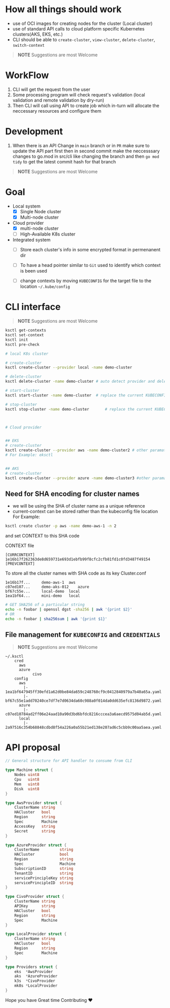 # How all things should work

* use of OCI images for creating nodes for the cluster (Local cluster)
* use of standard API calls to cloud platform specific Kubernetes clusters(AKS, EKS, etc.)
* CLI should be able to `create-cluster`, `view-cluster`, `delete-cluster`, `switch-context`

> **NOTE**
> Suggestions are most Welcome

# WorkFlow

1. CLI will get the request from the user
2. Some processing program will check request's validation (local validation and remote validation by dry-run)
3. Then CLI will call using API to create job which in-turn will allocate the neccessary resources and configure them

# Development
1. When there is an API Change in `main` branch or in `PR` make sure to update the API part first then in second commit make the neccesssary changes to go.mod in src/cli like changing the branch and then `go mod tidy` to get the latest commit hash for that branch

> **NOTE**
> Suggestions are most Welcome

# Goal

- Local system
	- [x] Single Node cluster
	- [x] Multi-node cluster
- Cloud provider
	- [x] multi-node cluster
	- [ ] High-Available K8s cluster
- Integrated system
	- [ ] Store each cluster's info in some encrypted format in permenanent dir
	- [ ] To have a head pointer similar to `Git` used to identify which context is been used
    - [ ] change contexts by moving `KUBECONFIG` for the target file to the location `~/.kube/config`


# CLI interface

> **NOTE**
> Suggestions are most Welcome

```bash
ksctl get-contexts
ksctl set-context
ksctl init
ksctl pre-check

# local K8s cluster

# create-cluster
ksctl create-cluster --provider local -name demo-cluster

# delete-cluster
ksctl delete-cluster -name demo-cluster # auto detect provider and delete the resources

# start-cluster
ksctl start-cluster -name demo-cluster 	# replace the current KUBECONFIG if present with the specific cluster's kubeconfig

# stop-cluster
ksctl stop-cluster -name demo-cluster		# replace the current KUBECONFIG with the previous one if present or else empty config file



# Cloud provider


## EKS
# create-cluster
ksctl create-cluster --provider aws -name demo-cluster2 # other paramaters for EKS specific
# For Example: eksctl


## AKS
# create-cluster
ksctl create-cluster --provider azure -name demo-cluster3 #other paramaters for EKS specific

```


## Need for SHA encoding for cluster names
- we will be using the SHA of cluster name as a unique reference
- current-context can be stored rather than the kubeconfig file location
  For Example:
```bash
ksctl create cluster -p aws -name demo-aws-1 -n 2
```

and set CONTEXT to this SHA code

CONTEXT file
```editorconfig
[CURRCONTEXT]
1e16b17f262363de8d659731e693d1ebfb99f8cfc2cfb81fd1c0fd3487f49154
[PREVCONTEXT]

```

To store all the cluster names with SHA code as its key
Cluster.conf
```text
1e16b17f... 	demo-aws-1	aws
c07ed107... 	demo-aks-012	azure
bf67c55e... 	local-demo	local
1ea1bf64... 	mini-demo	local
```

[//]: # (TODO: view contexts)

[//]: # (TODO: set contexts)

```bash
# GET SHA256 of a particular string
echo -n foobar | openssl dgst -sha256 | awk '{print $2}'
# OR
echo -n foobar | sha256sum | awk '{print $1}'
```

## File management for `KUBECONFIG` and `CREDENTIALS`
> **NOTE**
> Suggestions are most Welcome


```prototext
~/.ksctl
    cred
      aws
      azure
			civo
    config
      aws
        |- 1ea1bf647945ff30efd1a62d0be84da659c248760cf9c0412840979a7b40a65a.yaml
        |- bf67c55e1add70240ce7df7e7d0634da60c988a0f014da0dd635efc8136d9872.yaml
      azure
        |- c07ed10784ad2ff06e24aad10a90d3bd6bfdc8216cccea3a6aecd9575d04ab5d.yaml
      local
        |- 2a97516c354b68848cdbd8f54a226a0a55b21ed138e207ad6c5cbb9c00aa5aea.yaml
```


# API proposal

```go
// General structure for API handler to consume from CLI

type Machine struct {
	Nodes uint8
	Cpu   uint8
	Mem   uint8
	Disk  uint8
}

type AwsProvider struct {
	ClusterName string
	HACluster   bool
	Region      string
	Spec        Machine
	AccessKey   string
	Secret      string
}

type AzureProvider struct {
	ClusterName         string
	HACluster           bool
	Region              string
	Spec                Machine
	SubscriptionID      string
	TenantID            string
	servicePrincipleKey string
	servicePrincipleID  string
}

type CivoProvider struct {
	ClusterName string
	APIKey      string
	HACluster   bool
	Region      string
	Spec        Machine
}

type LocalProvider struct {
	ClusterName string
	HACluster   bool
	Region      string
	Spec        Machine
}

type Providers struct {
	eks  *AwsProvider
	aks  *AzureProvider
	k3s  *CivoProvider
	mk8s *LocalProvider
}

```


Hope you have Great time Contributing :heart:
